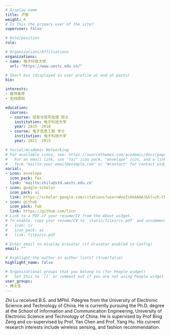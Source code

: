```yaml
---
# Display name
title: 卢智
weight: 4
# Is this the primary user of the site?
superuser: false

# Role/position
role: 

# Organizations/Affiliations
organizations:
- name: 电子科技大学
  url: "https://www.uestc.edu.cn/"

# Short bio (displayed in user profile at end of posts)
bio: 

interests:
- 服饰推荐
- 无线感知

education:
  courses:
  - course: 信息与信号处理 硕士
    institution: 电子科技大学
    year: 2015 -2018
  - course: 电子信息工程 学士
    institution: 电子科技大学
    year: 2011 -2015

# Social/Academic Networking
# For available icons, see: https://sourcethemes.com/academic/docs/page-builder/#icons
#   For an email link, use "fas" icon pack, "envelope" icon, and a link in the
#   form "mailto:your-email@example.com" or "#contact" for contact widget.
social:
- icon: envelope
  icon_pack: fas
  link: 'mailto:zhilu@std.uestc.edu.cn'
- icon: google-scholar
  icon_pack: ai
  link: https://scholar.google.com/citations?user=WvoIsHkAAAAJ&hl=zh-CN
- icon: github
  icon_pack: fab
  link: https://github.com/lzcn
# Link to a PDF of your resume/CV from the About widget.
# To enable, copy your resume/CV to `static/files/cv.pdf` and uncomment the lines below.
# - icon: cv
#   icon_pack: ai
#   link: files/cv.pdf

# Enter email to display Gravatar (if Gravatar enabled in Config)
email: ""

# Highlight the author in author lists? (true/false)
highlight_name: false

# Organizational groups that you belong to (for People widget)
#   Set this to `[]` or comment out if you are not using People widget.
user_groups:
- 博士生
---
```


Zhi Lu received B.S. and MPhil. Pdegree from the University of Electronic Science and Technology of China. He is currently pursuing the Ph.D. degree at the School of Information and Communication Engineering, University of Electronic Science and Technology of China. He is supervised by Prof Bing Zeng and co-supervised by Prof. Yan Chen and Prof. Yang Hu. His current research interests include wireless sensing, and fashion recommendation.